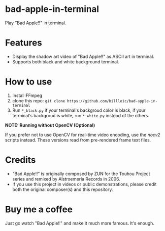 # bad-apple-in-terminal
Play "Bad Apple!!" in terminal.

# Features

 - Display the shadow art video of "Bad Apple!!" as ASCII art in terminal.
 - Supports both black and white background terminal.

# How to use

1. Install FFmpeg
2. clone this repo: `git clone https://github.com/billloic/bad-apple-in-terminal`
3. Run `*_black.py` if your terminal's backgroud color is black, if your terminal's backgroud is white, run `*_white.py` instead of the others.

**NOTE: Running without OpenCV (Optional)**

If you prefer not to use OpenCV for real-time video encoding, use the *_nocv2_* scripts instead. These versions read from pre-rendered frame text files.

# Credits

 - "Bad Apple!!" is originally composed by ZUN for the Touhou Project series and remixed by Alstroemeria Records in 2006.
 - If you use this project in videos or public demonstrations, please credit both the original composer(s) and this repository.

# Buy me a coffee

Just go watch "Bad Apple!!" and make it much more famous.
It's enough.